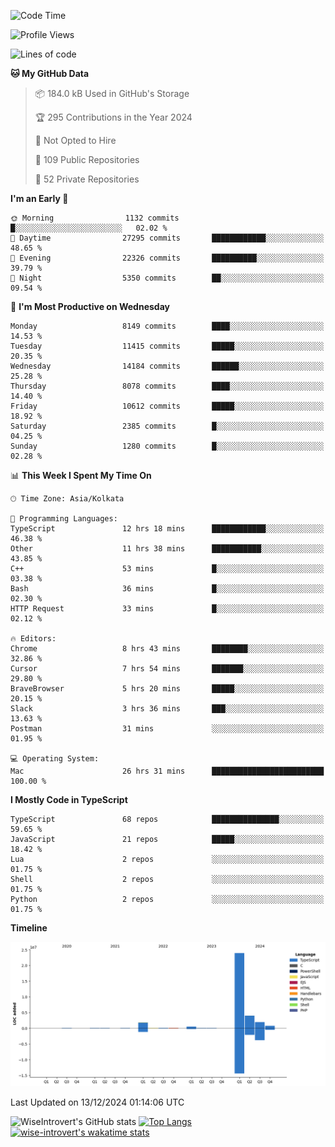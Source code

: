 <!--START_SECTION:waka-->
![Code Time](http://img.shields.io/badge/Code%20Time-1%2C957%20hrs%2025%20mins-blue)

![Profile Views](http://img.shields.io/badge/Profile%20Views-0-blue)

![Lines of code](https://img.shields.io/badge/From%20Hello%20World%20I%27ve%20Written-33.7%20million%20lines%20of%20code-blue)

**🐱 My GitHub Data** 

> 📦 184.0 kB Used in GitHub's Storage 
 > 
> 🏆 295 Contributions in the Year 2024
 > 
> 🚫 Not Opted to Hire
 > 
> 📜 109 Public Repositories 
 > 
> 🔑 52 Private Repositories 
 > 
**I'm an Early 🐤** 

```text
🌞 Morning                1132 commits        █░░░░░░░░░░░░░░░░░░░░░░░░   02.02 % 
🌆 Daytime                27295 commits       ████████████░░░░░░░░░░░░░   48.65 % 
🌃 Evening                22326 commits       ██████████░░░░░░░░░░░░░░░   39.79 % 
🌙 Night                  5350 commits        ██░░░░░░░░░░░░░░░░░░░░░░░   09.54 % 
```
📅 **I'm Most Productive on Wednesday** 

```text
Monday                   8149 commits        ████░░░░░░░░░░░░░░░░░░░░░   14.53 % 
Tuesday                  11415 commits       █████░░░░░░░░░░░░░░░░░░░░   20.35 % 
Wednesday                14184 commits       ██████░░░░░░░░░░░░░░░░░░░   25.28 % 
Thursday                 8078 commits        ████░░░░░░░░░░░░░░░░░░░░░   14.40 % 
Friday                   10612 commits       █████░░░░░░░░░░░░░░░░░░░░   18.92 % 
Saturday                 2385 commits        █░░░░░░░░░░░░░░░░░░░░░░░░   04.25 % 
Sunday                   1280 commits        █░░░░░░░░░░░░░░░░░░░░░░░░   02.28 % 
```


📊 **This Week I Spent My Time On** 

```text
🕑︎ Time Zone: Asia/Kolkata

💬 Programming Languages: 
TypeScript               12 hrs 18 mins      ████████████░░░░░░░░░░░░░   46.38 % 
Other                    11 hrs 38 mins      ███████████░░░░░░░░░░░░░░   43.85 % 
C++                      53 mins             █░░░░░░░░░░░░░░░░░░░░░░░░   03.38 % 
Bash                     36 mins             █░░░░░░░░░░░░░░░░░░░░░░░░   02.30 % 
HTTP Request             33 mins             █░░░░░░░░░░░░░░░░░░░░░░░░   02.12 % 

🔥 Editors: 
Chrome                   8 hrs 43 mins       ████████░░░░░░░░░░░░░░░░░   32.86 % 
Cursor                   7 hrs 54 mins       ███████░░░░░░░░░░░░░░░░░░   29.80 % 
BraveBrowser             5 hrs 20 mins       █████░░░░░░░░░░░░░░░░░░░░   20.15 % 
Slack                    3 hrs 36 mins       ███░░░░░░░░░░░░░░░░░░░░░░   13.63 % 
Postman                  31 mins             ░░░░░░░░░░░░░░░░░░░░░░░░░   01.95 % 

💻 Operating System: 
Mac                      26 hrs 31 mins      █████████████████████████   100.00 % 
```

**I Mostly Code in TypeScript** 

```text
TypeScript               68 repos            ███████████████░░░░░░░░░░   59.65 % 
JavaScript               21 repos            █████░░░░░░░░░░░░░░░░░░░░   18.42 % 
Lua                      2 repos             ░░░░░░░░░░░░░░░░░░░░░░░░░   01.75 % 
Shell                    2 repos             ░░░░░░░░░░░░░░░░░░░░░░░░░   01.75 % 
Python                   2 repos             ░░░░░░░░░░░░░░░░░░░░░░░░░   01.75 % 
```



**Timeline**

![Lines of Code chart](https://raw.githubusercontent.com/wise-introvert/wise-introvert/master/assets/bar_graph.png)


 Last Updated on 13/12/2024 01:14:06 UTC
<!--END_SECTION:waka-->

![WiseIntrovert's GitHub stats](https://github-readme-stats.vercel.app/api?username=wise-introvert&count_private=true&show_icons=true)
[![Top Langs](https://github-readme-stats.vercel.app/api/top-langs/?username=wise-introvert&langs_count=10)](https://github.com/anuraghazra/github-readme-stats)
[![wise-introvert's wakatime stats](https://github-readme-stats.vercel.app/api/wakatime?username=wiseintrovert)](https://github.com/anuraghazra/github-readme-stats)
